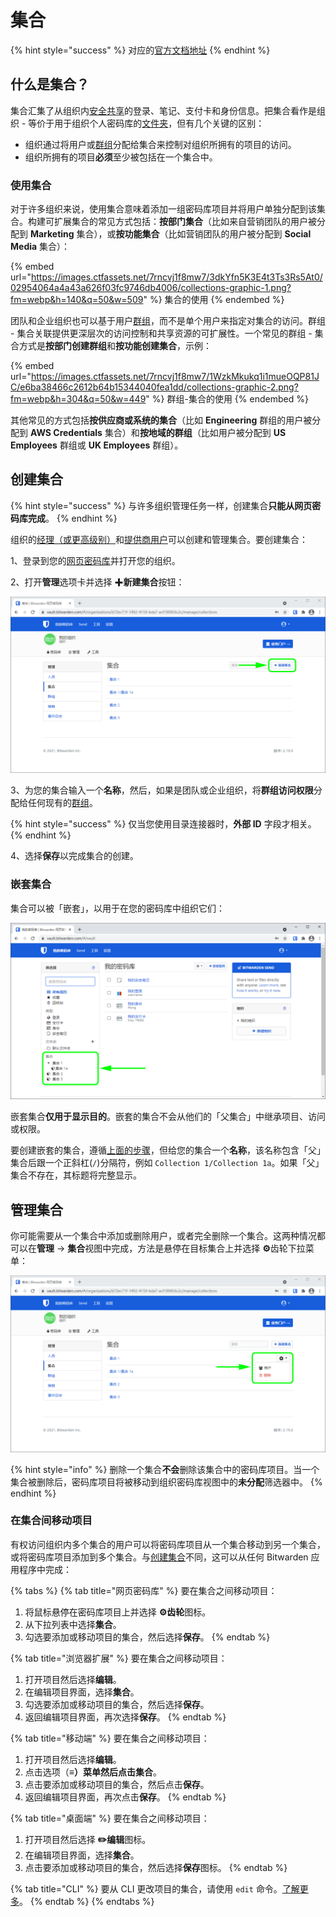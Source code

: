 # 集合

{% hint style="success" %}
对应的[官方文档地址](https://bitwarden.com/help/article/about-collections/)
{% endhint %}

## 什么是集合？ <a href="#what-are-collections" id="what-are-collections"></a>

集合汇集了从组织内[安全共享](sharing.md)的登录、笔记、支付卡和身份信息。把集合看作是组织 - 等价于用于组织个人密码库的[文件夹](../your-vault/folders.md)，但有几个关键的区别：

* 组织通过将用户或[群组](groups.md)分配给集合来控制对组织所拥有的项目的访问。
* 组织所拥有的项目**必须**至少被包括在一个集合中。

### 使用集合 <a href="#using-collections" id="using-collections"></a>

对于许多组织来说，使用集合意味着添加一组密码库项目并将用户单独分配到该集合。构建可扩展集合的常见方式包括：**按部门集合**（比如来自营销团队的用户被分配到 **Marketing** 集合），或**按功能集合**（比如营销团队的用户被分配到 **Social Media** 集合）：

{% embed url="https://images.ctfassets.net/7rncvj1f8mw7/3dkYfn5K3E4t3Ts3Rs5At0/02954064a4a43a626f03fc9746db4006/collections-graphic-1.png?fm=webp&h=140&q=50&w=509" %}
集合的使用
{% endembed %}

团队和企业组织也可以基于用户[群组](groups.md)，而不是单个用户来指定对集合的访问。群组 - 集合关联提供更深层次的访问控制和共享资源的可扩展性。一个常见的群组 - 集合方式是**按部门创建群组**和**按功能创建集合**，示例：

{% embed url="https://images.ctfassets.net/7rncvj1f8mw7/1WzkMkukq1i1mueOQP81JC/e6ba38466c2612b64b15344040fea1dd/collections-graphic-2.png?fm=webp&h=304&q=50&w=449" %}
群组-集合的使用
{% endembed %}

其他常见的方式包括**按供应商或系统的集合**（比如 **Engineering** 群组的用户被分配到 **AWS Credentials** 集合）和**按地域的群组**（比如用户被分配到 **US Employees** 群组或 **UK Employees** 群组）。

## 创建集合 <a href="#create-a-collection" id="create-a-collection"></a>

{% hint style="success" %}
与许多组织管理任务一样，创建集合**只能从网页密码库完成**。
{% endhint %}

组织的[经理（或更高级别）](user-types-and-access-control.md)和[提供商用户](../provider-portal/provider-users.md#provider-user-types)可以创建和管理集合。要创建集合：

1、登录到您的[网页密码库](https://vault.bitwarden.com/)并打开您的组织。

2、打开**管理**选项卡并选择 ✚**新建集合**按钮：

![选择新建集合](../.gitbook/assets/collection-list-overlay.png)

3、为您的集合输入一个**名称**，然后，如果是团队或企业组织，将**群组访问权限**分配给任何现有的[群组](groups.md)。

{% hint style="success" %}
仅当您使用目录连接器时，**外部 ID** 字段才相关。
{% endhint %}

4、选择**保存**以完成集合的创建。

### 嵌套集合 <a href="#nested-collections" id="nested-collections"></a>

集合可以被「嵌套」，以用于在您的密码库中组织它们：

![嵌套的集合](../.gitbook/assets/collection-nested.png)

嵌套集合**仅用于显示目的**。嵌套的集合不会从他们的「父集合」中继承项目、访问或权限。

要创建嵌套的集合，遵循[上面的步骤](collections.md#create-a-collection)，但给您的集合一个**名称**，该名称包含「父」集合后跟一个正斜杠(`/`)分隔符，例如 `Collection 1/Collection 1a`。如果「父」集合不存在，其标题将完整显示。

## 管理集合 <a href="#manage-a-collection" id="manage-a-collection"></a>

你可能需要从一个集合中添加或删除用户，或者完全删除一个集合。这两种情况都可以在**管理** → **集合**视图中完成，方法是悬停在目标集合上并选择 **⚙️**齿轮下拉菜单：

![更改一个集合](../.gitbook/assets/collection-delete.png)

{% hint style="info" %}
删除一个集合**不会**删除该集合中的密码库项目。当一个集合被删除后，密码库项目将被移动到组织密码库视图中的**未分配**筛选器中。
{% endhint %}

### 在集合间移动项目 <a href="#move-an-item-between-collections" id="move-an-item-between-collections"></a>

有权访问组织内多个集合的用户可以将密码库项目从一个集合移动到另一个集合，或将密码库项目添加到多个集合。与[创建集合](collections.md#create-a-collection)不同，这可以从任何 Bitwarden 应用程序中完成：

{% tabs %}
{% tab title="网页密码库" %}
要在集合之间移动项目：

1. 将鼠标悬停在密码库项目上并选择 **⚙️齿轮**图标。
2. 从下拉列表中选择**集合**。
3. 勾选要添加或移动项目的集合，然后选择**保存**。
{% endtab %}

{% tab title="浏览器扩展" %}
要在集合之间移动项目：

1. 打开项目然后选择**编辑**。
2. 在编辑项目界面，选择**集合**。
3. 勾选要添加或移动项目的集合，然后选择**保存**。
4. 返回编辑项目界面，再次选择**保存**。
{% endtab %}

{% tab title="移动端" %}
要在集合之间移动项目：

1. 打开项目然后选择**编辑**。
2. 点击选项（**≡）**菜单然后点击**集合**。
3. 点击要添加或移动项目的集合，然后点击**保存**。
4. 返回编辑项目界面，再次点击**保存**。
{% endtab %}

{% tab title="桌面端" %}
要在集合之间移动项目：

1. 打开项目然后选择 **✏️编辑**图标。
2. 在编辑项目界面，选择**集合**。
3. 点击要添加或移动项目的集合，然后选择**保存**图标。
{% endtab %}

{% tab title="CLI" %}
要从 CLI 更改项目的集合，请使用 `edit` 命令。[了解更多](../getting-started/bitwarden-cli.md#edit)。
{% endtab %}
{% endtabs %}

